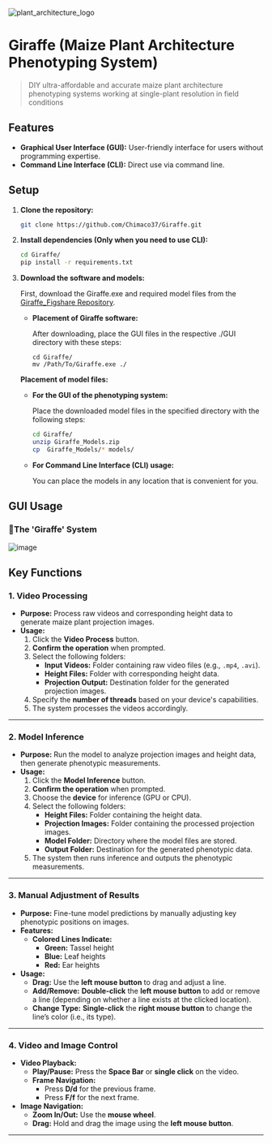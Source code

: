 ![plant_architecture_logo](https://github.com/user-attachments/assets/7d702844-b6a5-44bb-8886-d42646709528)
# Giraffe (Maize Plant Architecture Phenotyping System)
> DIY ultra-affordable and accurate maize plant architecture phenotyping systems working at single-plant resolution in field conditions

## Features
- **Graphical User Interface (GUI):** User-friendly interface for users without programming expertise.
- **Command Line Interface (CLI):** Direct use via command line.

## Setup

1. **Clone the repository:**
    ```bash
    git clone https://github.com/Chimaco37/Giraffe.git
    ```
2. **Install dependencies (Only when you need to use CLI):**

    ```bash
    cd Giraffe/
    pip install -r requirements.txt
    ```

3. **Download the software and models:**  

    First, download the Giraffe.exe and required model files from the [Giraffe_Figshare Repository](https://doi.org/10.6084/m9.figshare.28330349).

    - **Placement of Giraffe software:**
   
      After downloading, place the GUI files in the respective ./GUI directory with these steps:
  
        ```
        cd Giraffe/
        mv /Path/To/Giraffe.exe ./
        ```
        
    **Placement of model files:**
   
    - **For the GUI of the phenotyping system:**
    
      Place the downloaded model files in the specified directory with the following steps:

        ```bash
        cd Giraffe/
        unzip Giraffe_Models.zip
        cp  Giraffe_Models/* models/
        ```
    
    - **For Command Line Interface (CLI) usage:**
   
      You can place the models in any location that is convenient for you.
      

## GUI Usage
### 🦒The 'Giraffe' System
![image](https://github.com/user-attachments/assets/d5c41f7a-54e7-4df4-a962-ba708dc902aa)

## Key Functions

### 1. Video Processing
- **Purpose:** Process raw videos and corresponding height data to generate maize plant projection images.
- **Usage:**
  1. Click the **Video Process** button.
  2. **Confirm the operation** when prompted.
  3. Select the following folders:
     - **Input Videos:** Folder containing raw video files (e.g., `.mp4`, `.avi`).
     - **Height Files:** Folder with corresponding height data.
     - **Projection Output:** Destination folder for the generated projection images.
  4. Specify the **number of threads** based on your device's capabilities.
  5. The system processes the videos accordingly.

---

### 2. Model Inference
- **Purpose:** Run the model to analyze projection images and height data, then generate phenotypic measurements.
- **Usage:**
  1. Click the **Model Inference** button.
  2. **Confirm the operation** when prompted.
  3. Choose the **device** for inference (GPU or CPU).
  4. Select the following folders:
     - **Height Files:** Folder containing the height data.
     - **Projection Images:** Folder containing the processed projection images.
     - **Model Folder:** Directory where the model files are stored.
     - **Output Folder:** Destination for the generated phenotypic data.
  5. The system then runs inference and outputs the phenotypic measurements.

---

### 3. Manual Adjustment of Results
- **Purpose:** Fine-tune model predictions by manually adjusting key phenotypic positions on images.
- **Features:**
  - **Colored Lines Indicate:**
    - **Green:** Tassel height
    - **Blue:** Leaf heights
    - **Red:** Ear heights
- **Usage:**
  - **Drag:** Use the **left mouse button** to drag and adjust a line.
  - **Add/Remove:** **Double-click** the **left mouse button** to add or remove a line (depending on whether a line exists at the clicked location).
  - **Change Type:** **Single-click** the **right mouse button** to change the line’s color (i.e., its type).

---

### 4. Video and Image Control
- **Video Playback:**
  - **Play/Pause:** Press the **Space Bar** or **single click** on the video.
  - **Frame Navigation:**  
    - Press **D/d** for the previous frame.
    - Press **F/f** for the next frame.
- **Image Navigation:**
  - **Zoom In/Out:** Use the **mouse wheel**.
  - **Drag:** Hold and drag the image using the **left mouse button**.

---
